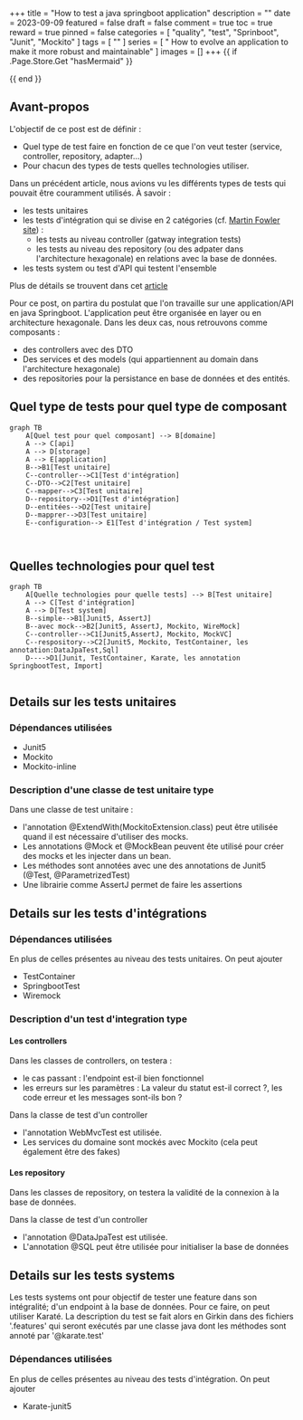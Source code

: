 +++
title = "How to test a java springboot application"
description = ""
date = 2023-09-09
featured = false
draft = false
comment = true
toc = true
reward = true
pinned = false
categories = [
"quality", "test", "Sprinboot", "Junit", "Mockito"
]
tags = [
""
]
series = [
" How to evolve an application to make it more robust and maintainable"
]
images = []
+++
{{ if .Page.Store.Get "hasMermaid" }}
  <script type="module">
    import mermaid from 'https://cdn.jsdelivr.net/npm/mermaid/dist/mermaid.esm.min.mjs';
    mermaid.initialize({ startOnLoad: true });
  </script>
{{ end }}

## Avant-propos

L'objectif de ce post est de définir :
- Quel type de test faire en fonction de ce que l'on veut tester (service, controller, repository, adapter...)
- Pour chacun des types de tests quelles technologies utiliser.


Dans un précédent article, nous avions vu les différents types de tests qui pouvait être couramment utilisés. 
À savoir :
- les tests unitaires
- les tests d'intégration qui se divise en 2 catégories (cf. [Martin Fowler site](https://martinfowler.com/articles/microservice-testing/#testing-integration-diagram)) : 
  - les tests  au niveau controller (gatway integration tests)
  - les tests au niveau des repository (ou des adpater dans l'architecture hexagonale) en relations avec la base de données.
- les tests system ou test d'API qui testent l'ensemble


Plus de détails se trouvent dans cet [article](../../how-to-evolve-application-tests)


Pour ce post, on partira du postulat que l'on travaille sur une application/API en java Springboot. 
L'application peut être organisée en layer ou en architecture hexagonale. Dans les deux cas, nous retrouvons comme composants :

- des controllers avec des DTO
- Des services et des models (qui appartiennent au domain dans l'architecture hexagonale)
- des repositories pour la persistance en base de données et des entités.


## Quel type de tests pour quel type de composant

```mermaid
graph TB
    A[Quel test pour quel composant] --> B[domaine]
    A --> C[api]
    A --> D[storage]
    A --> E[application]
    B-->B1[Test unitaire]
    C--controller-->C1[Test d'intégration]
    C--DTO-->C2[Test unitaire]
    C--mapper-->C3[Test unitaire]
    D--repository-->D1[Test d'intégration]
    D--entitées-->D2[Test unitaire]
    D--mapprer-->D3[Test unitaire]
    E--configuration--> E1[Test d'intégration / Test system]

    

```

## Quelles technologies pour quel test

```mermaid
graph TB
    A[Quelle technologies pour quelle tests] --> B[Test unitaire]
    A --> C[Test d'intégration]
    A --> D[Test system]
    B--simple-->B1[Junit5, AssertJ]
    B--avec mock-->B2[Junit5, AssertJ, Mockito, WireMock]
    C--controller-->C1[Junit5,AssertJ, Mockito, MockVC]
    C--respository-->C2[Junit5, Mockito, TestContainer, les annotation:DataJpaTest,Sql]
    D---->D1[Junit, TestContainer, Karate, les annotation SpringbootTest, Import]
    

```


## Details sur les tests unitaires

### Dépendances utilisées

- Junit5
- Mockito
- Mockito-inline


### Description d'une classe de test unitaire type

Dans une classe de test unitaire :

- l'annotation @ExtendWith(MockitoExtension.class) peut être utilisée quand il est nécessaire d'utiliser des mocks.
- Les annotations @Mock et @MockBean peuvent ête utilisé pour créer des mocks et les injecter dans un bean.
- Les méthodes sont annotées avec une des annotations de Junit5 (@Test, @ParametrizedTest)
- Une librairie comme AssertJ permet de faire les assertions


## Details sur les tests d'intégrations

### Dépendances utilisées
En plus de celles présentes au niveau des tests unitaires. On peut ajouter

- TestContainer
- SpringbootTest
- Wiremock


### Description d'un test d'integration type
#### Les controllers
Dans les classes de controllers, on testera :
- le cas passant : l'endpoint est-il bien fonctionnel
- les erreurs sur les paramètres : La valeur du statut est-il correct ?, les code erreur et les messages sont-ils bon ?

Dans la classe de test d'un controller 

- l'annotation WebMvcTest est utilisée.
- Les services du domaine sont mockés avec Mockito (cela peut également être des fakes)


#### Les repository
Dans les classes de repository, on testera la validité de la connexion à la base de données.

Dans la classe de test d'un controller

- l'annotation @DataJpaTest est utilisée.
- L'annotation @SQL peut être utilisée pour initialiser la base de données


## Details sur les tests systems


Les tests systems ont pour objectif de tester une feature dans son intégralité; d'un endpoint à la base de données.
Pour ce faire, on peut utiliser Karaté. La description du test se fait alors en Girkin dans des fichiers '.features' qui seront 
exécutés par une classe java dont les méthodes sont annoté par '@karate.test'

### Dépendances utilisées
En plus de celles présentes au niveau des tests d'intégration. On peut ajouter

- Karate-junit5